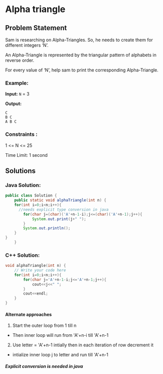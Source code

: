 # Alpha triangle

## Problem Statement
Sam is researching on Alpha-Triangles. So, he needs to create them for different integers ‘N’.

An Alpha-Triangle is represented by the triangular pattern of alphabets in reverse order.

For every value of ‘N’, help sam to print the corresponding Alpha-Triangle.

### Example:

**Input:** `N` = 3

**Output:** 
```
C
B C
A B C
```

### Constraints :

1 <= N <= 25

Time Limit: 1 second

## Solutions

### Java Solution:

```java
public class Solution {
    public static void alphaTriangle(int n) {
    for(int i=0;i<n;i++){
      //needs explicit type conversion in java
        for(char j=(char)('A'+n-1-i);j<=(char)('A'+n-1);j++){
            System.out.print(j+" ");
        }
        System.out.println();
    }
}
    }


```

###  C++ Solution:

```cpp
void alphaTriangle(int n) {
    // Write your code here
    for(int i=0;i<n;i++){
        for(char j='A'+n-1-i;j<='A'+n-1;j++){
            cout<<j<<" ";
        }
        cout<<endl;
    }
}
```

#### Alternate approaches
1. Start the outer loop from 1 till n
  - Then inner loop will run from 'A'+n-i till 'A'+n-1
2. Use letter = 'A'+n-1 intially then in each iteration of row decrement it 
  - intialize inner loop j to letter and run till 'A'+n-1


##### Explicit conversion is needed in java


